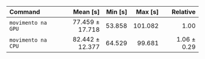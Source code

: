 | Command | Mean [s] | Min [s] | Max [s] | Relative |
|:---|---:|---:|---:|---:|
| `movimento na GPU` | 77.459 ± 17.718 | 53.858 | 101.082 | 1.00 |
| `movimento na CPU` | 82.442 ± 12.377 | 64.529 | 99.681 | 1.06 ± 0.29 |
